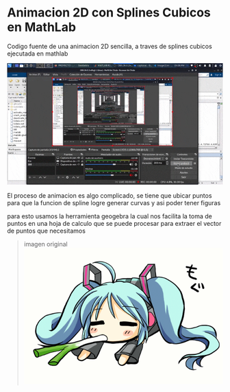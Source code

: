 # Animacion 2D con Splines Cubicos en MathLab
Codigo fuente de una animacion 2D sencilla, a traves de splines cubicos ejecutada en mathlab 

![](https://github.com/RyuYii/Animacion-2D-con-Splines-Cubicos-en-MathLab/blob/main/demo.gif?raw=true)

El proceso de animacion es algo complicado, se tiene que ubicar puntos para que la funcion de spline logre generar curvas y asi poder tener figuras

para esto usamos la herramienta geogebra la cual nos facilita la toma de puntos en una hoja de calculo que se puede procesar para extraer el vector de puntos que necesitamos

> imagen original
![](https://github.com/RyuYii/Animacion-2D-con-Splines-Cubicos-en-MathLab/blob/main/miku2.gif?raw=true "Miku")


